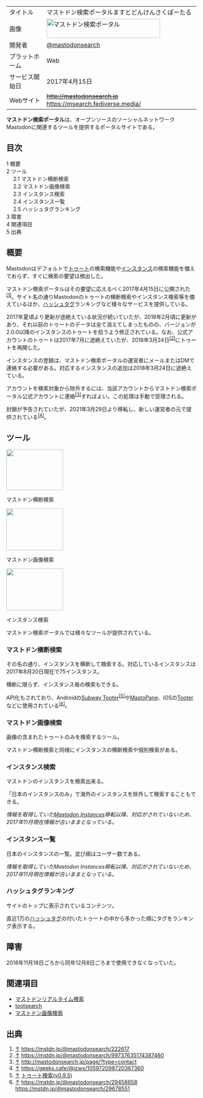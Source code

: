 <div>

|                |                                                                                                                                                                                                                                                                                                                                               |
|----------------|-----------------------------------------------------------------------------------------------------------------------------------------------------------------------------------------------------------------------------------------------------------------------------------------------------------------------------------------------|
| タイトル       | マストドン検索ポータルますとどんけんさくぽーたる                                                                                                                                                                                                                                                                                              |
| 画像           | [<img src="/images/thumb/1/17/Mastodon-search.png/300px-Mastodon-search.png" srcset="/images/thumb/1/17/Mastodon-search.png/450px-Mastodon-search.png 1.5x, /images/1/17/Mastodon-search.png 2x" width="300" height="51" alt="マストドン検索ポータル" />](/%E3%83%95%E3%82%A1%E3%82%A4%E3%83%AB:Mastodon-search.png "マストドン検索ポータル") |
| 開発者         | <a href="https://mstdn.jp/@mastodonsearch" rel="nofollow">@mastodonsearch</a>                                                                                                                                                                                                                                                                 |
| プラットホーム | Web                                                                                                                                                                                                                                                                                                                                           |
| サービス開始日 | 2017年4月15日                                                                                                                                                                                                                                                                                                                                 |
| Webサイト      | ~~<a href="http://mastodonsearch.jp" rel="nofollow">http://mastodonsearch.jp</a>~~ <a href="https://msearch.fediverse.media/" rel="nofollow">https://msearch.fediverse.media/</a>                                                                                                                                                             |

  
**マストドン検索ポータル**は、オープンソースのソーシャルネットワークMastodonに関連するツールを提供するポータルサイトである。

<div id="toc">

<div lang="ja" dir="ltr">

## 目次

</div>

-   [1 概要](#.E6.A6.82.E8.A6.81)
-   [2 ツール](#.E3.83.84.E3.83.BC.E3.83.AB)
    -   [2.1 マストドン横断検索](#.E3.83.9E.E3.82.B9.E3.83.88.E3.83.89.E3.83.B3.E6.A8.AA.E6.96.AD.E6.A4.9C.E7.B4.A2)
    -   [2.2 マストドン画像検索](#.E3.83.9E.E3.82.B9.E3.83.88.E3.83.89.E3.83.B3.E7.94.BB.E5.83.8F.E6.A4.9C.E7.B4.A2)
    -   [2.3 インスタンス検索](#.E3.82.A4.E3.83.B3.E3.82.B9.E3.82.BF.E3.83.B3.E3.82.B9.E6.A4.9C.E7.B4.A2)
    -   [2.4 インスタンス一覧](#.E3.82.A4.E3.83.B3.E3.82.B9.E3.82.BF.E3.83.B3.E3.82.B9.E4.B8.80.E8.A6.A7)
    -   [2.5 ハッシュタグランキング](#.E3.83.8F.E3.83.83.E3.82.B7.E3.83.A5.E3.82.BF.E3.82.B0.E3.83.A9.E3.83.B3.E3.82.AD.E3.83.B3.E3.82.B0)
-   [3 障害](#.E9.9A.9C.E5.AE.B3)
-   [4 関連項目](#.E9.96.A2.E9.80.A3.E9.A0.85.E7.9B.AE)
-   [5 出典](#.E5.87.BA.E5.85.B8)

</div>

## 概要

Mastodonはデフォルトで[トゥート](/%E3%83%88%E3%82%A5%E3%83%BC%E3%83%88 "トゥート")の検索機能や[インスタンス](/%E3%82%A4%E3%83%B3%E3%82%B9%E3%82%BF%E3%83%B3%E3%82%B9 "インスタンス")の検索機能を備えておらず、すぐに検索の要望は頻出した。

マストドン検索ポータルはその要望に応えるべく2017年4月15日に公開された<sup>[\[1\]](#cite_note-1)</sup>。サイト名の通りMastodonのトゥートの横断検索やインスタンス検索等を備えているほか、[ハッシュタグ](/%E3%83%8F%E3%83%83%E3%82%B7%E3%83%A5%E3%82%BF%E3%82%B0 "ハッシュタグ")ランキングなど様々なサービスを提供している。

2017年夏頃より更新が途絶えている状況が続いていたが、2018年2月頃に更新があり、それ以前のトゥートのデータは全て消えてしまったものの、バージョンが2.0.0以降のインスタンスのトゥートを拾うよう修正されている。なお、公式アカウントのトゥートは2017年7月に途絶えていたが、2018年3月24日<sup>[\[2\]](#cite_note-2)</sup>にトゥートを再開した。

インスタンスの登録は、マストドン検索ポータルの運営者にメールまたはDMで連絡する必要がある。対応するインスタンスの追加は2018年3月24日に途絶えている。

アカウントを検索対象から除外するには、当該アカウントからマストドン検索ポータル公式アカウントに連絡<sup>[\[3\]](#cite_note-3)</sup>すればよい。この処理は手動で受理される。

封鎖が予告されていたが、2021年3月29日より移転し、新しい運営者の元で提供されている<sup>[\[4\]](#cite_note-4)</sup>。

## ツール

<div>

<div>

[<img src="/images/thumb/1/10/%E3%83%9E%E3%82%B9%E3%83%88%E3%83%89%E3%83%B3%E6%A4%9C%E7%B4%A2%E3%83%9D%E3%83%BC%E3%82%BF%E3%83%ABss1.jpeg/150px-%E3%83%9E%E3%82%B9%E3%83%88%E3%83%89%E3%83%B3%E6%A4%9C%E7%B4%A2%E3%83%9D%E3%83%BC%E3%82%BF%E3%83%ABss1.jpeg" srcset="/images/thumb/1/10/%E3%83%9E%E3%82%B9%E3%83%88%E3%83%89%E3%83%B3%E6%A4%9C%E7%B4%A2%E3%83%9D%E3%83%BC%E3%82%BF%E3%83%ABss1.jpeg/225px-%E3%83%9E%E3%82%B9%E3%83%88%E3%83%89%E3%83%B3%E6%A4%9C%E7%B4%A2%E3%83%9D%E3%83%BC%E3%82%BF%E3%83%ABss1.jpeg 1.5x, /images/thumb/1/10/%E3%83%9E%E3%82%B9%E3%83%88%E3%83%89%E3%83%B3%E6%A4%9C%E7%B4%A2%E3%83%9D%E3%83%BC%E3%82%BF%E3%83%ABss1.jpeg/300px-%E3%83%9E%E3%82%B9%E3%83%88%E3%83%89%E3%83%B3%E6%A4%9C%E7%B4%A2%E3%83%9D%E3%83%BC%E3%82%BF%E3%83%ABss1.jpeg 2x" width="150" height="108" />](/%E3%83%95%E3%82%A1%E3%82%A4%E3%83%AB:%E3%83%9E%E3%82%B9%E3%83%88%E3%83%89%E3%83%B3%E6%A4%9C%E7%B4%A2%E3%83%9D%E3%83%BC%E3%82%BF%E3%83%ABss1.jpeg)

<div>

<div>

[](/%E3%83%95%E3%82%A1%E3%82%A4%E3%83%AB:%E3%83%9E%E3%82%B9%E3%83%88%E3%83%89%E3%83%B3%E6%A4%9C%E7%B4%A2%E3%83%9D%E3%83%BC%E3%82%BF%E3%83%ABss1.jpeg "拡大")

</div>

マストドン横断検索

</div>

</div>

</div>

<div>

<div>

[<img src="/images/thumb/9/95/%E3%83%9E%E3%82%B9%E3%83%88%E3%83%89%E3%83%B3%E6%A4%9C%E7%B4%A2%E3%83%9D%E3%83%BC%E3%82%BF%E3%83%ABss2.png/150px-%E3%83%9E%E3%82%B9%E3%83%88%E3%83%89%E3%83%B3%E6%A4%9C%E7%B4%A2%E3%83%9D%E3%83%BC%E3%82%BF%E3%83%ABss2.png" srcset="/images/thumb/9/95/%E3%83%9E%E3%82%B9%E3%83%88%E3%83%89%E3%83%B3%E6%A4%9C%E7%B4%A2%E3%83%9D%E3%83%BC%E3%82%BF%E3%83%ABss2.png/225px-%E3%83%9E%E3%82%B9%E3%83%88%E3%83%89%E3%83%B3%E6%A4%9C%E7%B4%A2%E3%83%9D%E3%83%BC%E3%82%BF%E3%83%ABss2.png 1.5x, /images/thumb/9/95/%E3%83%9E%E3%82%B9%E3%83%88%E3%83%89%E3%83%B3%E6%A4%9C%E7%B4%A2%E3%83%9D%E3%83%BC%E3%82%BF%E3%83%ABss2.png/300px-%E3%83%9E%E3%82%B9%E3%83%88%E3%83%89%E3%83%B3%E6%A4%9C%E7%B4%A2%E3%83%9D%E3%83%BC%E3%82%BF%E3%83%ABss2.png 2x" width="150" height="111" />](/%E3%83%95%E3%82%A1%E3%82%A4%E3%83%AB:%E3%83%9E%E3%82%B9%E3%83%88%E3%83%89%E3%83%B3%E6%A4%9C%E7%B4%A2%E3%83%9D%E3%83%BC%E3%82%BF%E3%83%ABss2.png)

<div>

<div>

[](/%E3%83%95%E3%82%A1%E3%82%A4%E3%83%AB:%E3%83%9E%E3%82%B9%E3%83%88%E3%83%89%E3%83%B3%E6%A4%9C%E7%B4%A2%E3%83%9D%E3%83%BC%E3%82%BF%E3%83%ABss2.png "拡大")

</div>

マストドン画像検索

</div>

</div>

</div>

<div>

<div>

[<img src="/images/thumb/3/3d/%E3%83%9E%E3%82%B9%E3%83%88%E3%83%89%E3%83%B3%E6%A4%9C%E7%B4%A2%E3%83%9D%E3%83%BC%E3%82%BF%E3%83%ABss3.jpeg/150px-%E3%83%9E%E3%82%B9%E3%83%88%E3%83%89%E3%83%B3%E6%A4%9C%E7%B4%A2%E3%83%9D%E3%83%BC%E3%82%BF%E3%83%ABss3.jpeg" srcset="/images/thumb/3/3d/%E3%83%9E%E3%82%B9%E3%83%88%E3%83%89%E3%83%B3%E6%A4%9C%E7%B4%A2%E3%83%9D%E3%83%BC%E3%82%BF%E3%83%ABss3.jpeg/225px-%E3%83%9E%E3%82%B9%E3%83%88%E3%83%89%E3%83%B3%E6%A4%9C%E7%B4%A2%E3%83%9D%E3%83%BC%E3%82%BF%E3%83%ABss3.jpeg 1.5x, /images/thumb/3/3d/%E3%83%9E%E3%82%B9%E3%83%88%E3%83%89%E3%83%B3%E6%A4%9C%E7%B4%A2%E3%83%9D%E3%83%BC%E3%82%BF%E3%83%ABss3.jpeg/300px-%E3%83%9E%E3%82%B9%E3%83%88%E3%83%89%E3%83%B3%E6%A4%9C%E7%B4%A2%E3%83%9D%E3%83%BC%E3%82%BF%E3%83%ABss3.jpeg 2x" width="150" height="111" />](/%E3%83%95%E3%82%A1%E3%82%A4%E3%83%AB:%E3%83%9E%E3%82%B9%E3%83%88%E3%83%89%E3%83%B3%E6%A4%9C%E7%B4%A2%E3%83%9D%E3%83%BC%E3%82%BF%E3%83%ABss3.jpeg)

<div>

<div>

[](/%E3%83%95%E3%82%A1%E3%82%A4%E3%83%AB:%E3%83%9E%E3%82%B9%E3%83%88%E3%83%89%E3%83%B3%E6%A4%9C%E7%B4%A2%E3%83%9D%E3%83%BC%E3%82%BF%E3%83%ABss3.jpeg "拡大")

</div>

インスタンス検索

</div>

</div>

</div>

マストドン検索ポータルでは様々なツールが提供されている。

### マストドン横断検索

その名の通り、インスタンスを横断して検索する。対応しているインスタンスは2017年8月20日現在で75インスタンス。

横断に限らず、インスタンス毎の検索もできる。

API化もされており、Androidの[Subway Tooter](/Subway_Tooter "Subway Tooter")<sup>[\[5\]](#cite_note-5)</sup>や[MastoPane](/index.php?title=MastoPane&action=edit&redlink=1 "MastoPane (存在しないページ)")、iOSの[Tooter](/index.php?title=Tooter&action=edit&redlink=1 "Tooter (存在しないページ)")などに使用されている<sup>[\[6\]](#cite_note-6)</sup>。

### マストドン画像検索

画像の含まれたトゥートのみを検索するツール。

マストドン横断検索と同様にインスタンスの横断検索や個別検索がある。

### インスタンス検索

マストドンのインスタンスを検索出来る。

「日本のインスタンスのみ」で海外のインスタンスを除外して検索することもできる。

*情報を取得していた[Mastodon Instances](/Mastodon_Instances "Mastodon Instances")移転以降、対応がされていないため、2017年11月現在情報が古いままとなっている。*

### インスタンス一覧

日本のインスタンスの一覧。並び順はユーザー数である。

*情報を取得していたMastodon Instances移転以降、対応がされていないため、2017年11月現在情報が古いままとなっている。*

### ハッシュタグランキング

サイトのトップに表示されているコンテンツ。

直近1万の[ハッシュタグ](/%E3%83%8F%E3%83%83%E3%82%B7%E3%83%A5%E3%82%BF%E3%82%B0 "ハッシュタグ")の付いたトゥートの中から多かった順にタグをランキング表示する。

## 障害

2018年11月18日ごろから同年12月8日ごろまで使用できなくなっていた。

## 関連項目

-   [マストドンリアルタイム検索](/%E3%83%9E%E3%82%B9%E3%83%88%E3%83%89%E3%83%B3%E3%83%AA%E3%82%A2%E3%83%AB%E3%82%BF%E3%82%A4%E3%83%A0%E6%A4%9C%E7%B4%A2 "マストドンリアルタイム検索")
-   [tootsearch](/Tootsearch "Tootsearch")
-   [マストドン画像検索](/%E3%83%9E%E3%82%B9%E3%83%88%E3%83%89%E3%83%B3%E7%94%BB%E5%83%8F%E6%A4%9C%E7%B4%A2 "マストドン画像検索")

## 出典

<div>

1.  <span id="cite_note-1">[↑](#cite_ref-1) <a href="https://mstdn.jp/@mastodonsearch/222617" rel="nofollow">https://mstdn.jp/@mastodonsearch/222617</a></span>
2.  <span id="cite_note-2">[↑](#cite_ref-2) <a href="https://mstdn.jp/@mastodonsearch/99737635174387460" rel="nofollow">https://mstdn.jp/@mastodonsearch/99737635174387460</a></span>
3.  <span id="cite_note-3">[↑](#cite_ref-3) <a href="http://mastodonsearch.jp/page/?type=contact" rel="nofollow">http://mastodonsearch.jp/page/?type=contact</a></span>
4.  <span id="cite_note-4">[↑](#cite_ref-4) <a href="https://geeks.cafe/@izwx/105972098720367360" rel="nofollow">https://geeks.cafe/@izwx/105972098720367360</a></span>
5.  <span id="cite_note-5">[↑](#cite_ref-5) <a href="http://subwaytooter.hatenadiary.jp/entry/2017/07/21/033331" rel="nofollow">トゥート検索(v0.9.5)</a></span>
6.  <span id="cite_note-6">[↑](#cite_ref-6) <a href="https://mstdn.jp/@mastodonsearch/29458658" rel="nofollow">https://mstdn.jp/@mastodonsearch/29458658</a> <a href="https://mstdn.jp/@mastodonsearch/29678551" rel="nofollow">https://mstdn.jp/@mastodonsearch/29678551</a></span>

</div>

</div>
